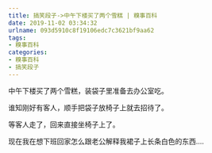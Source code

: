 ```yaml
---
title: 搞笑段子->中午下楼买了两个雪糕 | 糗事百科
date: 2019-11-02 03:34:32
urlname: 093d5910c8f19106edc7c3621bf9aa62
tags: 
- 糗事百科
categories:
- 糗事百科
- 搞笑段子
---
```

中午下楼买了两个雪糕，装袋子里准备去办公室吃。

谁知刚好有客人，顺手把袋子放椅子上就去招待了。

等客人走了，回来直接坐椅子上了。

现在我在想下班回家怎么跟老公解释我裙子上长条白色的东西....


